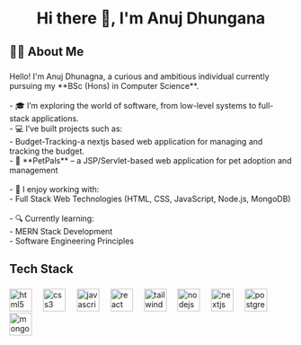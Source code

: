 <h1 align="center">Hi there 👋, I'm Anuj Dhungana</h1>

###



###

<h2 align="left">👨‍💻 About Me</h2>

###

<p align="left">Hello! I'm Anuj Dhunagna, a curious and ambitious individual currently pursuing my **BSc (Hons) in Computer Science**. <br><br>- 🎓 I’m exploring the world of software, from low-level systems to full-stack applications.<br>- 💻 I’ve built projects such as:<br>  - Budget-Tracking-a nextjs based web application for managing and tracking the budget.<br>  - 🐾 **PetPals** – a JSP/Servlet-based web application for pet adoption and management<br><br>- 🧠 I enjoy working with:<br>  - Full Stack Web Technologies (HTML, CSS, JavaScript, Node.js, MongoDB)<br> <br>- 🔍 Currently learning:<br>  - MERN Stack Development<br>  - Software Engineering Principles</p>

###

<h2 align="left">Tech Stack</h2>

###

<div align="left">
  <img src="https://cdn.jsdelivr.net/gh/devicons/devicon/icons/html5/html5-original.svg" height="40" alt="html5 logo"  />
  <img width="12" />
  <img src="https://cdn.jsdelivr.net/gh/devicons/devicon/icons/css3/css3-original.svg" height="40" alt="css3 logo"  />
  <img width="12" />
  <img src="https://cdn.jsdelivr.net/gh/devicons/devicon/icons/javascript/javascript-original.svg" height="40" alt="javascript logo"  />
  <img width="12" />
  <img src="https://cdn.jsdelivr.net/gh/devicons/devicon/icons/react/react-original.svg" height="40" alt="react logo"  />
  <img width="12" />
  <img src="https://cdn.jsdelivr.net/gh/devicons/devicon/icons/tailwindcss/tailwindcss-original-wordmark.svg" height="40" alt="tailwindcss logo"  />
  <img width="12" />
  <img src="https://cdn.jsdelivr.net/gh/devicons/devicon/icons/nodejs/nodejs-original.svg" height="40" alt="nodejs logo"  />
  <img width="12" />
  <img src="https://cdn.jsdelivr.net/gh/devicons/devicon/icons/nextjs/nextjs-original.svg" height="40" alt="nextjs logo"  />
  <img width="12" />
  <img src="https://cdn.jsdelivr.net/gh/devicons/devicon/icons/postgresql/postgresql-original.svg" height="40" alt="postgresql logo"  />
  <img width="12" />
  <img src="https://cdn.jsdelivr.net/gh/devicons/devicon/icons/mongodb/mongodb-original.svg" height="40" alt="mongodb logo"  />
</div>

###
